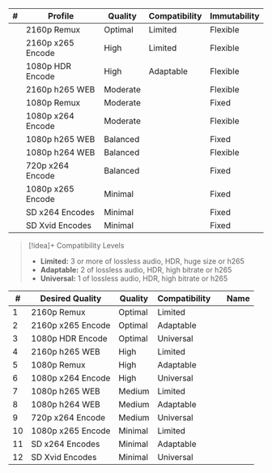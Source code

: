 
| #   | Profile           | Quality  | Compatibility | Immutability |
| --- | ----------------- | -------- | ------------- | ------------ |
|     | 2160p Remux       | Optimal  | Limited       | Flexible     |
|     | 2160p x265 Encode | High     | Limited       | Flexible     |
|     | 1080p HDR Encode  | High     | Adaptable     | Flexible     |
|     | 2160p h265 WEB    | Moderate |               | Flexible     |
|     | 1080p Remux       | Moderate |               | Fixed        |
|     | 1080p x264 Encode | Moderate |               | Flexible     |
|     | 1080p h265 WEB    | Balanced |               | Fixed        |
|     | 1080p h264 WEB    | Balanced |               | Flexible     |
|     | 720p x264 Encode  | Balanced |               | Fixed        |
|     | 1080p x265 Encode | Minimal  |               | Fixed        |
|     | SD x264 Encodes   | Minimal  |               | Fixed        |
|     | SD Xvid Encodes   | Minimal  |               | Fixed        |



> [!idea]+ Compatibility Levels
> - **Limited:** 3 or more of lossless audio, HDR, huge size or h265
> - **Adaptable:** 2 of lossless audio, HDR, high bitrate or h265
> - **Universal:**  1 of lossless audio, HDR, high bitrate or h265
> 


| #   | Desired Quality   | Quality | Compatibility |     | Name |
| --- | ----------------- | ------- | ------------- | --- | ---- |
| 1   | 2160p Remux       | Optimal | Limited       |     |      |
| 2   | 2160p x265 Encode | Optimal | Adaptable     |     |      |
| 3   | 1080p HDR Encode  | Optimal | Universal     |     |      |
| 4   | 2160p h265 WEB    | High    | Limited       |     |      |
| 5   | 1080p Remux       | High    | Adaptable     |     |      |
| 6   | 1080p x264 Encode | High    | Universal     |     |      |
| 7   | 1080p h265 WEB    | Medium  | Limited       |     |      |
| 8   | 1080p h264 WEB    | Medium  | Adaptable     |     |      |
| 9   | 720p x264 Encode  | Medium  | Universal     |     |      |
| 10  | 1080p x265 Encode | Minimal | Limited       |     |      |
| 11  | SD x264 Encodes   | Minimal | Adaptable     |     |      |
| 12  | SD Xvid Encodes   | Minimal | Universal     |     |      |

